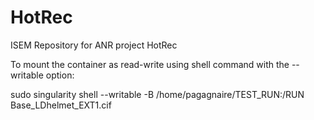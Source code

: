 # HotRec
ISEM Repository for ANR project HotRec

To mount the container as read-write using shell command with the --writable option:

sudo singularity shell --writable -B /home/pagagnaire/TEST_RUN:/RUN Base_LDhelmet_EXT1.cif

